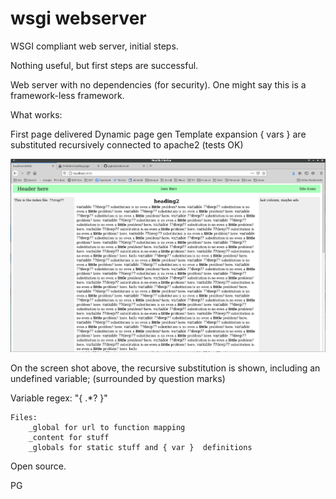 # wsgi webserver

 WSGI compliant web server, initial steps.

 Nothing useful, but first steps are successful.

 Web server with no dependencies (for security). One might say this is a framework-less framework.

 What works:

   First page delivered
   Dynamic page gen
   Template expansion { vars } are substituted recursively
   connected to apache2 (tests OK)

 ![screen shot for template](initial.png)

 On the screen shot above, the recursive substitution is shown, including
 an undefined variable; (surrounded by question marks)

 Variable regex: "{ .*? }"

    Files:
        _global for url to function mapping
        _content for stuff
        _globals for static stuff and { var }  definitions

 Open source.

 PG